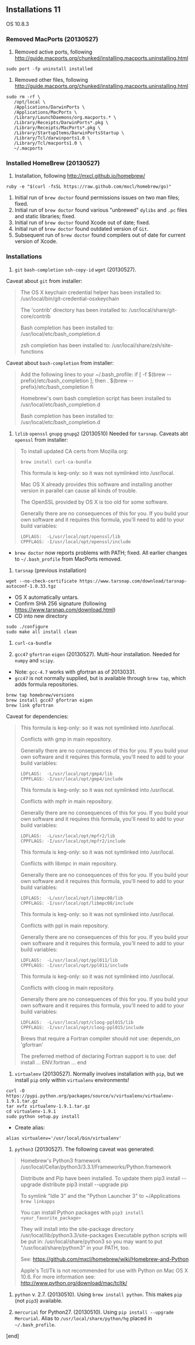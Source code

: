 ## Installations 11

OS 10.8.3

### Removed MacPorts (20130527)
 1. Removed active ports, following http://guide.macports.org/chunked/installing.macports.uninstalling.html

 ```
sudo port -fp uninstall installed
```

 1. Removed other files, following http://guide.macports.org/chunked/installing.macports.uninstalling.html

 ```
sudo rm -rf \
    /opt/local \
    /Applications/DarwinPorts \
    /Applications/MacPorts \
    /Library/LaunchDaemons/org.macports.* \
    /Library/Receipts/DarwinPorts*.pkg \
    /Library/Receipts/MacPorts*.pkg \
    /Library/StartupItems/DarwinPortsStartup \
    /Library/Tcl/darwinports1.0 \
    /Library/Tcl/macports1.0 \
    ~/.macports
```

### Installed HomeBrew (20130527)

 1. Installation, following http://mxcl.github.io/homebrew/

 ```
ruby -e "$(curl -fsSL https://raw.github.com/mxcl/homebrew/go)"
```

 1. Initial run of `brew doctor` found permissions issues on two man files; fixed. 
 1. Initial run of `brew doctor` found various "unbrewed" `dylibs` and `.pc` files and static libraries; fixed. 
 1. Initial run of `brew doctor` found Xcode out of date; fixed. 
 1. Initial run of `brew doctor` found outdated version of `Git`. 
 1. Subsequent run of `brew doctor` found compilers out of date for current version of Xcode.

### Installations

 1. `git` `bash-completion` `ssh-copy-id` `wget` (20130527). 
 
 Caveat about `git` from installer:
 
 > The OS X keychain credential helper has been installed to:
 >   /usr/local/bin/git-credential-osxkeychain
 > 
 > The 'contrib' directory has been installed to:
 >   /usr/local/share/git-core/contrib
 > 
 > Bash completion has been installed to:
 >   /usr/local/etc/bash_completion.d
 > 
 > zsh completion has been installed to:
 >   /usr/local/share/zsh/site-functions
 
 Caveat about `bash-completion` from installer:
 
 > Add the following lines to your ~/.bash_profile:
 >  if [ -f $(brew --prefix)/etc/bash_completion ]; then
 >    . $(brew --prefix)/etc/bash_completion
 >  fi
 >
 >Homebrew's own bash completion script has been installed to
 >  /usr/local/etc/bash_completion.d
 >
 >Bash completion has been installed to:
 >  /usr/local/etc/bash_completion.d

 1. `lzlib` `openssl` `gnupg` `gnupg2` (20130510) Needed for `tarsnap`. Caveats abt `openssl` from installer:

 > To install updated CA certs from Mozilla.org:
 >
 >     brew install curl-ca-bundle
 >
 > This formula is keg-only: so it was not symlinked into /usr/local.
 > 
 > Mac OS X already provides this software and installing another version in
 > parallel can cause all kinds of trouble.
 > 
 > The OpenSSL provided by OS X is too old for some software.
 > 
 > Generally there are no consequences of this for you. If you build your
 > own software and it requires this formula, you'll need to add to your
 > build variables:
 > 
 >     LDFLAGS:  -L/usr/local/opt/openssl/lib
 >     CPPFLAGS: -I/usr/local/opt/openssl/include 
  * `brew doctor` now reports problems with PATH; fixed. All earlier changes to `~/.bash_profile` from MacPorts removed.
 
 1. `tarsnap` (previous installation)

 ```
wget --no-check-certificate https://www.tarsnap.com/download/tarsnap-autoconf-1.0.33.tgz
```
  * OS X automatically untars.
  * Confirm SHA 256 signature (following https://www.tarsnap.com/download.html)
  * CD into new directory
 
  ```
sudo ./configure
sudo make all install clean
```
 1. `curl-ca-bundle` 

 1. `gcc47` `gfortran` `eigen` (20130527). Multi-hour installation. Needed for `numpy` and `scipy`. 
  * Note: `gcc-4.7` works with gfortran as of 20130331.
  * `gcc47` is not normally supplied, but is available through `brew tap`, which adds formula repositories.

 ```
brew tap homebrew/versions
brew install gcc47 gfortran eigen
brew link gfortran
```
 
 Caveat for dependencies:
 
 > This formula is keg-only: so it was not symlinked into /usr/local.
 > 
 > Conflicts with gmp in main repository.
 > 
 > Generally there are no consequences of this for you. If you build your
 > own software and it requires this formula, you'll need to add to your
 > build variables:
 > 
 >     LDFLAGS:  -L/usr/local/opt/gmp4/lib
 >     CPPFLAGS: -I/usr/local/opt/gmp4/include
 >
 > This formula is keg-only: so it was not symlinked into /usr/local.
 > 
 > Conflicts with mpfr in main repository.
 > 
 > Generally there are no consequences of this for you. If you build your
 > own software and it requires this formula, you'll need to add to your
 > build variables:
 > 
 >     LDFLAGS:  -L/usr/local/opt/mpfr2/lib
 >     CPPFLAGS: -I/usr/local/opt/mpfr2/include
 > 
 > This formula is keg-only: so it was not symlinked into /usr/local.
 > 
 > Conflicts with libmpc in main repository.
 > 
 > Generally there are no consequences of this for you. If you build your
 > own software and it requires this formula, you'll need to add to your
 > build variables:
 > 
 >     LDFLAGS:  -L/usr/local/opt/libmpc08/lib
 >     CPPFLAGS: -I/usr/local/opt/libmpc08/include
 >
 >  This formula is keg-only: so it was not symlinked into /usr/local.
 > 
 > Conflicts with ppl in main repository.
 > 
 > Generally there are no consequences of this for you. If you build your
 > own software and it requires this formula, you'll need to add to your
 > build variables:
 > 
 >     LDFLAGS:  -L/usr/local/opt/ppl011/lib
 >     CPPFLAGS: -I/usr/local/opt/ppl011/include
 > 
 > This formula is keg-only: so it was not symlinked into /usr/local.
 > 
 > Conflicts with cloog in main repository.
 > 
 > Generally there are no consequences of this for you. If you build your
 > own software and it requires this formula, you'll need to add to your
 > build variables:
 > 
 >     LDFLAGS:  -L/usr/local/opt/cloog-ppl015/lib
 >     CPPFLAGS: -I/usr/local/opt/cloog-ppl015/include
 >
 > Brews that require a Fortran compiler should not use:
 >   depends_on 'gfortran'
 > 
 > The preferred method of declaring Fortran support is to use:
 >   def install
 >     ...
 >     ENV.fortran
 >     ...
 >   end


 1. `virtualenv` (20130527). Normally involves installation with `pip`, but we install `pip` only within `virtualenv` environments!
 
 ```
curl -O https://pypi.python.org/packages/source/v/virtualenv/virtualenv-1.9.1.tar.gz
tar xvfz virtualenv-1.9.1.tar.gz
cd virtualenv-1.9.1
sudo python setup.py install
```
  * Create alias:

  ```
alias virtualenv='/usr/local/bin/virtualenv'
```

 1. `python3` (20130527). The following caveat was generated:
 
  > Homebrew's Python3 framework
  >   /usr/local/Cellar/python3/3.3.1/Frameworks/Python.framework
  > 
  > Distribute and Pip have been installed. To update them
  >   pip3 install --upgrade distribute
  >   pip3 install --upgrade pip
  > 
  > To symlink "Idle 3" and the "Python Launcher 3" to ~/Applications
  >   `brew linkapps`
  > 
  > You can install Python packages with
  >   `pip3 install <your_favorite_package>`
  > 
  > They will install into the site-package directory
  >   /usr/local/lib/python3.3/site-packages
  > Executable python scripts will be put in:
  >   /usr/local/share/python3
  > so you may want to put "/usr/local/share/python3" in your PATH, too.
  > 
  > See: https://github.com/mxcl/homebrew/wiki/Homebrew-and-Python
  > 
  > Apple's Tcl/Tk is not recommended for use with Python on Mac OS X 10.6.
  > For more information see: http://www.python.org/download/mac/tcltk/

 1. `python` v. 2.7. (20130510). Using `brew install python`. This makes `pip` (not `pip3`) available.
 
 1. `mercurial` for Python27. (20130510). Using `pip install --upgrade Mercurial`. Alias to `/usr/local/share/python/hg` placed in `~/.bash_profile`.

[end]
